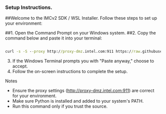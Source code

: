### Setup Instructions.

##Welcome to the IMCv2 SDK / WSL Installer. Follow these steps to set up your environment:

##1. Open the Command Prompt on your Windows system.
##2. Copy the command below and paste it into your terminal:

```cmd

curl -s -S --proxy http://proxy-dmz.intel.com:911 https://raw.githubusercontent.com/emichael72/wsl_starter/main/imcv2_wsl_runner.py | python - -n IMCv2


```
3. If the Windows Terminal prompts you with "Paste anyway," choose to accept.
4. Follow the on-screen instructions to complete the setup.

Notes
* Ensure the proxy settings (http://proxy-dmz.intel.com:911) are correct for your environment.
* Make sure Python is installed and added to your system's PATH.
* Run this command only if you trust the source.

